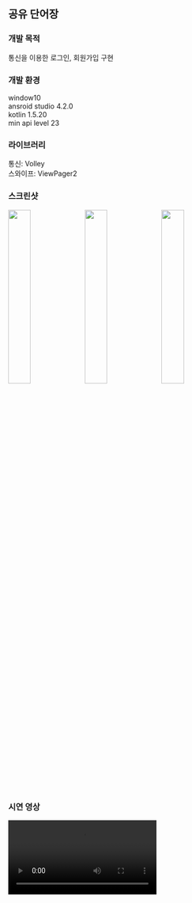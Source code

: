 ## 공유 단어장
### 개발 목적
통신을 이용한 로그인, 회원가입 구현
### 개발 환경</h3>
window10<br>
ansroid studio 4.2.0<br>
kotlin 1.5.20<br>
min api level 23

### 라이브러리
통신: Volley<br>
스와이프: ViewPager2

### 스크린샷
<div>
<img src="https://user-images.githubusercontent.com/84886401/132437849-2916c339-f1d9-4ceb-b4e8-ec936fa97d6c.jpg" width="30%">
<img src="https://user-images.githubusercontent.com/84886401/132438036-b5d6ab60-6fa3-44c9-91ae-45e061a2e27e.jpg" width="30%">
<img src="https://user-images.githubusercontent.com/84886401/132438040-23ff2380-27e7-4276-a1e2-ca888ca42004.jpg" width="30%">
</div>

### 시연 영상
<video src="https://user-images.githubusercontent.com/84886401/132458701-948fb56b-0df1-4462-a399-dcde7ae0b79e.mp4">
